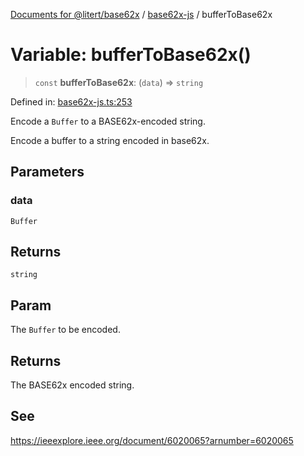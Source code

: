 [Documents for @litert/base62x](../../index.md) / [base62x-js](../index.md) / bufferToBase62x

# Variable: bufferToBase62x()

> `const` **bufferToBase62x**: (`data`) => `string`

Defined in: [base62x-js.ts:253](https://github.com/litert/base62x.js/blob/master/src/lib/base62x-js.ts#L253)

Encode a `Buffer` to a BASE62x-encoded string.

Encode a buffer to a string encoded in base62x.

## Parameters

### data

`Buffer`

## Returns

`string`

## Param

The `Buffer` to be encoded.

## Returns

The BASE62x encoded string.

## See

https://ieeexplore.ieee.org/document/6020065?arnumber=6020065
